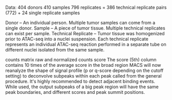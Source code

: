 Data:
404 donors
410 samples
796 replicates = 386 technical replicate pairs (772) + 24 single replicate samples 

Donor – An individual person. Multiple tumor samples can come from a single donor.
Sample – A piece of tumor tissue. Multiple technical replicates can exist per sample.
Technical Replicate – Tumor tissue was homogenized prior to ATAC-seq into a nuclei suspension. Each technical replicate represents an individual ATAC-seq reaction performed in a separate tube on different nuclei isolated from the same sample.

counts matrix
raw and normalized counts
score
The score (5th) column contains 10 times of the average score in the broad region
MACS will now reanalyze the shape of signal profile (p or q-score depending on the cutoff setting) to deconvolve subpeaks within each peak called from the general procedure. It's highly recommended to detect adjacent binding events. While used, the output subpeaks of a big peak region will have the same peak boundaries, and different scores and peak summit positions.

<!--stackedit_data:
eyJoaXN0b3J5IjpbLTk2MjE0NDM3MiwtMTQ4MjU1NjgwNCwxMj
I2OTM0MTMwLC0xNjE1Mjc4ODA0LC0xNTk2OTExMTUxLDExNDE2
Njc0MTAsNDQyODQ3MDQwLC0xODYyNTQ3NTE0XX0=
-->
